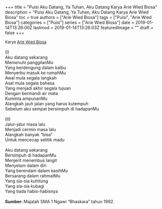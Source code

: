 +++
title = "Puisi Aku Datang, Ya Tuhan, Aku Datang Karya Arie Wied Biosa"
description = "Puisi Aku Datang, Ya Tuhan, Aku Datang Karya Arie Wied Biosa"
toc = true
authors = ["Arie Wied Biosa"]
tags = ["Puisi", "Arie Wied Biosa"]
categories = ["Puisi"]
series = ["Arie Wied Biosa"]
date = 2019-01-14T13:26:00Z
lastmod = 2019-01-14T13:26:03Z
featuredImage = ""
draft = false
+++

<div style="text-align: justify;">
<div style="font-size: small;">Karya <a href="/authors/arie-wied-biosa/" target="_blank">Arie Wied Biosa</a></div><br />
(I)<br />Aku datang sekarang<br />Memenuhi panggilanMu<br />Yang berdengung dalam kalbu<br />Menyerbu masuk ke rumahMu<br />Awal mula segala langkah<br />Asal mula segala bahasa<br />Yang menjadi akhir segala tujuan<br />Dengan bermandi air mata<br />Kuminta ampunanMu<br />Alangkah jauh jalan yang harus kutempuh<br />Sebelum aku sempat bersimpuh di hadapanMu<br /><br />(II)<br />Jalur-jalur masa lalu<br />Menjadi cermin masa lalu<br />Alangkah banyak “bisa”<br />Untuk mencecap setitik madu<br /><br />Aku datang sekarang<br />Bersimpuh di hadapanMu<br />Menjerit menembus langit<br />Menyelam dalam diri<br />Yang berendam dalam kasihMu<br />Bersarang dalam rahmatMu<br />Yang sia-sia kuhitung<br />Yang sia-sia kubagi<br />Yang tiada habis-habisnya</i> </div></div></div></div><div style="text-align: justify;"><br /></div><div style="text-align: justify;"><b>Sumber: </b>Majalah SMA 1 Ngawi “Bhaskara” tahun 1992.</div>
